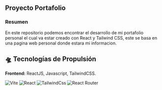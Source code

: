 ## Proyecto Portafolio
### Resumen
En este repositorio podemos encontrar el desarrollo de mi portafolio personal
el cual va estar creado con React y Tailwind CSS, este se basa en una pagina web personal donde estara mi informacion.

## 🛸 Tecnologías de Propulsión

**Frontend:** ReactJS, Javascript, TailwindCSS.

<img src="https://img.shields.io/badge/Vite-black?logo=vite" alt="Vite"/>
<img src="https://img.shields.io/badge/React-black?logo=react" alt="React"/>
<img src="https://img.shields.io/badge/TailwindCss-black?logo=tailwindcss" alt="TailwindCss"/>
<img src="https://img.shields.io/badge/React_Router-black?logo=reactRouter" alt="React Router"/>
